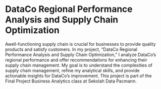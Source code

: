 # DataCo Regional Performance Analysis and Supply Chain Optimization

Awell-functioning supply chain is crucial for businesses to provide quality products and satisfy customers. In my project, “DataCo Regional Performance Analysis and Supply Chain Optimization,” I analyze DataCo’s regional performance and offer recommendations for enhancing their supply chain management. My goal is to understand the complexities of supply chain management, refine my analytical skills, and provide actionable insights for DataCo’s improvement. This project is part of the Final Project Business Analytics class at Sekolah Data Pacmann.
